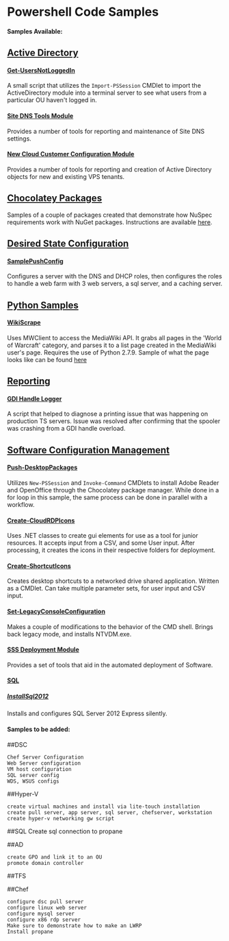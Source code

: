 # Powershell Code Samples

#### Samples Available:

## [Active Directory](https://github.com/jebaile7964/PowerShell-Code-Samples/tree/master/AD)

#### [Get-UsersNotLoggedIn](https://github.com/jebaile7964/PowerShell-Code-Samples/blob/master/AD/Get-UsersNotLoggedIn.ps1)

A small script that utilizes the `Import-PSSession` CMDlet to import the ActiveDirectory module into a terminal server
to see what users from a particular OU haven't logged in.

#### [Site DNS Tools Module](https://github.com/jebaile7964/PowerShell-Code-Samples/blob/master/AD/SiteDnsTools.psm1)

Provides a number of tools for reporting and maintenance of Site DNS settings.

#### [New Cloud Customer Configuration Module](https://github.com/jebaile7964/PowerShell-Code-Samples/blob/master/AD/SssCloudCustomerConfiguration.psm1)

Provides a number of tools for reporting and creation of Active Directory objects for new and existing VPS tenants.

## [Chocolatey Packages](https://github.com/jebaile7964/PowerShell-Code-Samples/tree/master/Chocolatey%20Packages)

Samples of a couple of packages created that demonstrate how NuSpec requirements work with NuGet packages.  Instructions
are available [here](https://github.com/jebaile7964/PowerShell-Code-Samples/tree/master/Chocolatey%20Packages).

## [Desired State Configuration](https://github.com/jebaile7964/PowerShell-Code-Samples/tree/master/DSC)

#### [SamplePushConfig](https://github.com/jebaile7964/PowerShell-Code-Samples/blob/master/DSC/SamplePushConfig.ps1)

Configures a server with the DNS and DHCP roles, then configures the roles to handle a web farm with 3 web servers, a sql
server, and a caching server.

## [Python Samples](https://github.com/jebaile7964/PowerShell-Code-Samples/tree/master/Python)

#### [WikiScrape](https://github.com/jebaile7964/PowerShell-Code-Samples/blob/master/Python/WikiScrape.py)

Uses MWClient to access the MediaWiki API.  It grabs all pages in the 'World of Warcraft' category, and parses it to a list page created in the MediaWiki user's page.  Requires the use of Python 2.7.9.  Sample of what the page looks like can be
found [here](https://en.wikipedia.org/wiki/User:Jebaile7964/World_of_Warcraft)

## [Reporting](https://github.com/jebaile7964/PowerShell-Code-Samples/tree/master/Reporting)

#### [GDI Handle Logger](https://github.com/jebaile7964/PowerShell-Code-Samples/blob/master/Reporting/Get-GDIProcess.ps1)

A script that helped to diagnose a printing issue that was happening on production TS servers.  Issue was resolved after
confirming that the spooler was crashing from a GDI handle overload.

## [Software Configuration Management](https://github.com/jebaile7964/PowerShell-Code-Samples/tree/master/SCM)

#### [Push-DesktopPackages](https://github.com/jebaile7964/PowerShell-Code-Samples/blob/master/SCM/Push-DesktopPackages.ps1)

Utilizes `New-PSSession` and `Invoke-Command` CMDlets to install Adobe Reader and OpenOffice through the Chocolatey package
manager.  While done in a for loop in this sample, the same process can be done in parallel with a workflow.

#### [Create-CloudRDPIcons](https://github.com/jebaile7964/PowerShell-Code-Samples/blob/master/SCM/CloudIconCreation/create-cloudrdpIcons.ps1)

Uses .NET classes to create gui elements for use as a tool for junior resources.  It accepts input from a CSV, and some
User input.  After processing, it creates the icons in their respective folders for deployment.

#### [Create-ShortcutIcons](https://github.com/jebaile7964/PowerShell-Code-Samples/blob/master/SCM/Create-ShortcutIcons.ps1)

Creates desktop shortcuts to a networked drive shared application.  Written as a CMDlet.  Can take multiple parameter sets,
for user input and CSV input.

#### [Set-LegacyConsoleConfiguration](https://github.com/jebaile7964/PowerShell-Code-Samples/blob/master/SCM/Set-LegacyConsoleConfiguration.ps1)

Makes a couple of modifications to the behavior of the CMD shell.  Brings back legacy mode, and installs NTVDM.exe.

#### [SSS Deployment Module](https://github.com/jebaile7964/PowerShell-Code-Samples/blob/master/SCM/SssDeployment.psm1)

Provides a set of tools that aid in the automated deployment of Software.

#### [SQL](https://github.com/jebaile7964/PowerShell-Code-Samples/tree/master/SQL)

##### [InstallSql2012](https://github.com/jebaile7964/PowerShell-Code-Samples/blob/master/SQL/Install-SQL2012.ps1)

Installs and configures SQL Server 2012 Express silently.

#### Samples to be added:

##DSC
```
Chef Server Configuration
Web Server configuration
VM host configuration
SQL server config
WDS, WSUS configs
```

##Hyper-V
```
create virtual machines and install via lite-touch installation
create pull server, app server, sql server, chefserver, workstation
create hyper-v networking gw script
```
##SQL
Create sql connection to propane

##AD
```
create GPO and link it to an OU
promote domain controller
```

##TFS

##Chef
```
configure dsc pull server
configure linux web server
configure mysql server
configure x86 rdp server
Make sure to demonstrate how to make an LWRP
Install propane
```
